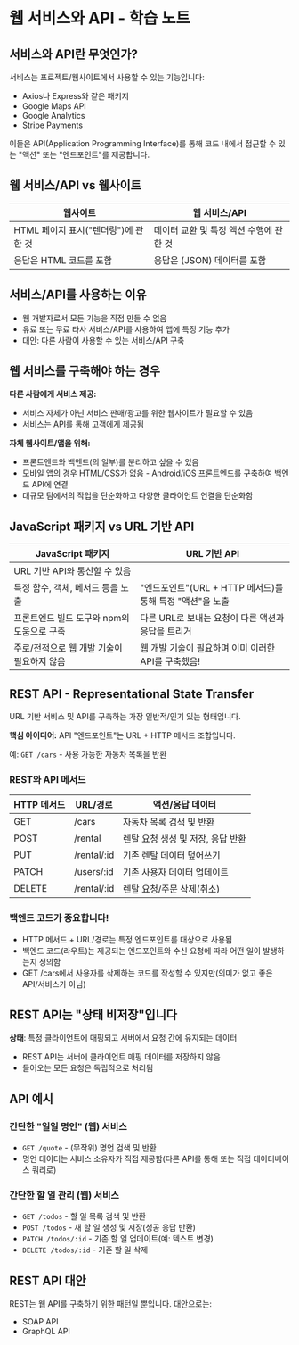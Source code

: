# 웹 서비스와 API - 학습 노트

## 서비스와 API란 무엇인가?

서비스는 프로젝트/웹사이트에서 사용할 수 있는 기능입니다:
- Axios나 Express와 같은 패키지
- Google Maps API
- Google Analytics
- Stripe Payments

이들은 API(Application Programming Interface)를 통해 코드 내에서 접근할 수 있는 "액션" 또는 "엔드포인트"를 제공합니다.

## 웹 서비스/API vs 웹사이트

| 웹사이트 | 웹 서비스/API |
|----------|-------------------|
| HTML 페이지 표시("렌더링")에 관한 것 | 데이터 교환 및 특정 액션 수행에 관한 것 |
| 응답은 HTML 코드를 포함 | 응답은 (JSON) 데이터를 포함 |

## 서비스/API를 사용하는 이유

- 웹 개발자로서 모든 기능을 직접 만들 수 없음
- 유료 또는 무료 타사 서비스/API를 사용하여 앱에 특정 기능 추가
- 대안: 다른 사람이 사용할 수 있는 서비스/API 구축

## 웹 서비스를 구축해야 하는 경우

**다른 사람에게 서비스 제공:**
- 서비스 자체가 아닌 서비스 판매/광고를 위한 웹사이트가 필요할 수 있음
- 서비스는 API를 통해 고객에게 제공됨

**자체 웹사이트/앱을 위해:**
- 프론트엔드와 백엔드(의 일부)를 분리하고 싶을 수 있음
- 모바일 앱의 경우 HTML/CSS가 없음 - Android/iOS 프론트엔드를 구축하여 백엔드 API에 연결
- 대규모 팀에서의 작업을 단순화하고 다양한 클라이언트 연결을 단순화함

## JavaScript 패키지 vs URL 기반 API

| JavaScript 패키지 | URL 기반 API |
|-------------------|---------------|
| URL 기반 API와 통신할 수 있음 | |
| 특정 함수, 객체, 메서드 등을 노출 | "엔드포인트"(URL + HTTP 메서드)를 통해 특정 "액션"을 노출 |
| 프론트엔드 빌드 도구와 npm의 도움으로 구축 | 다른 URL로 보내는 요청이 다른 액션과 응답을 트리거 |
| 주로/전적으로 웹 개발 기술이 필요하지 않음 | 웹 개발 기술이 필요하며 이미 이러한 API를 구축했음! |

## REST API - Representational State Transfer

URL 기반 서비스 및 API를 구축하는 가장 일반적/인기 있는 형태입니다.

**핵심 아이디어:** API "엔드포인트"는 URL + HTTP 메서드 조합입니다.

예: `GET /cars` - 사용 가능한 자동차 목록을 반환

### REST와 API 메서드

| HTTP 메서드 | URL/경로 | 액션/응답 데이터 |
|-------------|----------|----------------------|
| GET | /cars | 자동차 목록 검색 및 반환 |
| POST | /rental | 렌탈 요청 생성 및 저장, 응답 반환 |
| PUT | /rental/:id | 기존 렌탈 데이터 덮어쓰기 |
| PATCH | /users/:id | 기존 사용자 데이터 업데이트 |
| DELETE | /rental/:id | 렌탈 요청/주문 삭제(취소) |

### 백엔드 코드가 중요합니다!

- HTTP 메서드 + URL/경로는 특정 엔드포인트를 대상으로 사용됨
- 백엔드 코드(라우트)는 제공되는 엔드포인트와 수신 요청에 따라 어떤 일이 발생하는지 정의함
- GET /cars에서 사용자를 삭제하는 코드를 작성할 수 있지만(의미가 없고 좋은 API/서비스가 아님)

## REST API는 "상태 비저장"입니다

**상태**: 특정 클라이언트에 매핑되고 서버에서 요청 간에 유지되는 데이터

- REST API는 서버에 클라이언트 매핑 데이터를 저장하지 않음
- 들어오는 모든 요청은 독립적으로 처리됨

## API 예시

### 간단한 "일일 명언" (웹) 서비스
- `GET /quote` - (무작위) 명언 검색 및 반환
- 명언 데이터는 서비스 소유자가 직접 제공함(다른 API를 통해 또는 직접 데이터베이스 쿼리로)

### 간단한 할 일 관리 (웹) 서비스
- `GET /todos` - 할 일 목록 검색 및 반환
- `POST /todos` - 새 할 일 생성 및 저장(성공 응답 반환)
- `PATCH /todos/:id` - 기존 할 일 업데이트(예: 텍스트 변경)
- `DELETE /todos/:id` - 기존 할 일 삭제

## REST API 대안

REST는 웹 API를 구축하기 위한 패턴일 뿐입니다. 대안으로는:
- SOAP API
- GraphQL API

